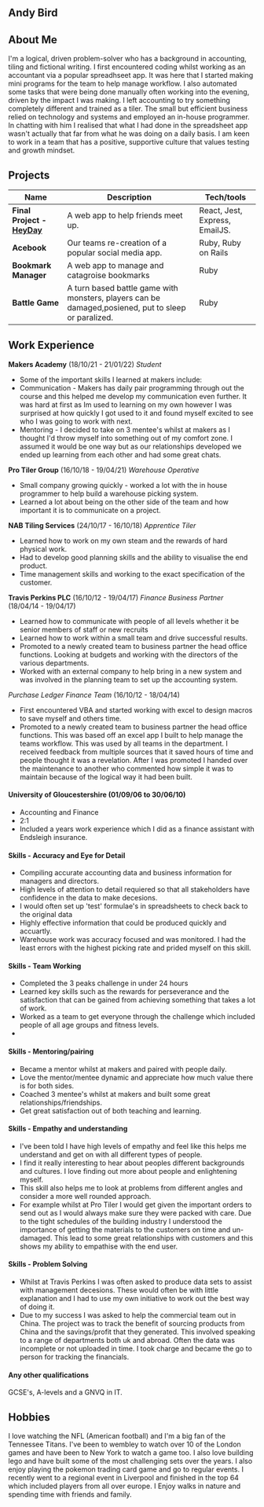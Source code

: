## Andy Bird

## About Me

I'm a logical, driven problem-solver who has a background in accounting, tiling and fictional writing. I first encountered coding whilst working as an accountant via a popular spreadhseet app. It was here that I started making mini programs for the team to help manage workflow. I also automated some tasks that were being done manually often working into the evening, driven by the impact I was making. 
I left accounting to try something completely different and trained as a tiler. The small but efficient business relied on technology and systems and employed an in-house programmer. In chatting with him I realised that what I had done in the spreadsheet app wasn't actually that far from what he was doing on a daily basis.
I am keen to work in a team that has a positive, supportive culture that values testing and growth mindset.

## Projects

| Name | Description | Tech/tools |
| ---------------------------- | ----------------- | ----------------- |
| **Final Project - [HeyDay](https://github.com/Andybird88/heyday)** | A web app to help friends meet up. | React, Jest, Express, EmailJS. |
| **Acebook** | Our teams re-creation of a popular social media app. | Ruby, Ruby on Rails |
|  **Bookmark Manager**  | A web app to manage and catagroise bookmarks | Ruby |
|  **Battle Game** | A turn based battle game with monsters, players can be damaged,posiened, put to sleep or paralized.| Ruby |

## Work Experience

**Makers Academy** (18/10/21 - 21/01/22)
_Student_

- Some of the important skills I learned at makers include:
- Communication - Makers has daily pair programming through out the course and this helped me develop my communication even further. It was hard at first as Im used to learning on my own however I was surprised at how quickly I got used to it and found myself excited to see who I was going to work with next. 
- Mentoring - I decided to take on 3 mentee's whilst at makers as I thought I'd throw myself into something out of my comfort zone. I assumed it would be one way but as our relationships developed we ended up learning from each other and had some great chats.

**Pro Tiler Group** (16/10/18 - 19/04/21) 
_Warehouse Operative_

- Small company growing quickly - worked a lot with the in house programmer to help build a warehouse picking system.
- Learned a lot about being on the other side of the team and how important it is to communicate on a project.

**NAB Tiling Services** (24/10/17 - 16/10/18) 
_Apprentice Tiler_

- Learned how to work on my own steam and the rewards of hard physical work.
- Had to develop good planning skills and the ability to visualise the end product.
- Time management skills and working to the exact specification of the customer.

**Travis Perkins PLC** (16/10/12 - 19/04/17) 
_Finance Business Partner_ (18/04/14 - 19/04/17)

- Learned how to communicate with people of all levels whether it be senior members of staff or new recruits
- Learned how to work within a small team and drive successful results.
- Promoted to a newly created team to business partner the head office functions. Looking at budgets and working with the directors of the various departments.
- Worked with an external company to help bring in a new system and was involved in the planning team to set up the accounting system.

_Purchase Ledger Finance Team_ (16/10/12 - 18/04/14)
- First encountered VBA and started working with excel to design macros to save myself and others time.
- Promoted to a newly created team to business partner the head office functions. This was based off an excel app I built to help manage the teams workflow. This was used by all teams in the department. I received feedback from multiple sources that it saved hours of time and people thought it was a revelation. After I was promoted I handed over the maintenance to another who commented how simple it was to maintain because of the logical way it had been built.

#### University of Gloucestershire (01/09/06 to 30/06/10)

- Accounting and Finance
- 2:1
- Included a years work experience which I did as a finance assistant with Endsleigh insurance.


#### Skills - Accuracy and Eye for Detail
- Compiling accurate accounting data and business information for managers and directors.
- High levels of attention to detail requiered so that all stakeholders have confidence in the data to make decesions.
- I would often set up 'test' formulae's in spreadsheets to check back to the original data
- Highly effective information that could be produced quickly and accuartly.
- Warehouse work was accuracy focused and was monitored. I had the least errors with the highest picking rate and prided myself on this skill.
#### Skills - Team Working
- Completed the 3 peaks challenge in under 24 hours
- Learned key skills such as the rewards for perseverance and the satisfaction that can be gained from achieving something that takes a lot of work.
- Worked as a team to get everyone through the challenge which included people of all age groups and fitness levels.
- 
#### Skills - Mentoring/pairing
- Became a mentor whilst at makers and paired with people daily.
- Love the mentor/mentee dynamic and appreciate how much value there is for both sides.
- Coached 3 mentee's whilst at makers and built some great relationships/friendships.
- Get great satisfaction out of both teaching and learning.
#### Skills - Empathy and understanding 
- I've been told I have high levels of empathy and feel like this helps me understand and get on with all different types of people.
- I find it really interesting to hear about peoples different backgrounds and cultures. I love finding out more about people and enlightening myself.
- This skill also helps me to look at problems from different angles and consider a more well rounded approach.
- For example whilst at Pro Tiler I would get given the important orders to send out as I would always make sure they were packed with care. Due to the tight schedules of the building industry I understood the importance of getting the materials to the customers on time and un-damaged. This lead to some great relationships with customers and this shows my ability to empathise with the end user.
#### Skills - Problem Solving
- Whilst at Travis Perkins I was often asked to produce data sets to assist with management decesions. These would often be with little explanation and I had to use my own initiative to work out the best way of doing it.
- Due to my success I was asked to help the commercial team out in China. The project was to track the benefit of sourcing products from China and the savings/profit that they generated. This involved speaking to a range of departments both uk and abroad. Often the data was incomplete or not uploaded in time. I took charge and became the go to person for tracking the financials. 

#### Any other qualifications

GCSE's, A-levels and a GNVQ in IT.

## Hobbies

I love watching the NFL (American football) and I'm a big fan of the Tennessee Titans.
I've been to wembley to watch over 10 of the London games and have been to New York to watch a game too.
I also love building lego and have built some of the most challenging sets over the years. I also enjoy playing the pokemon trading card game
and go to regular events. I recently went to a regional event in Liverpool and finished in the top 64 which included players from all over europe. I Enjoy walks in nature and spending time with friends and family. 
